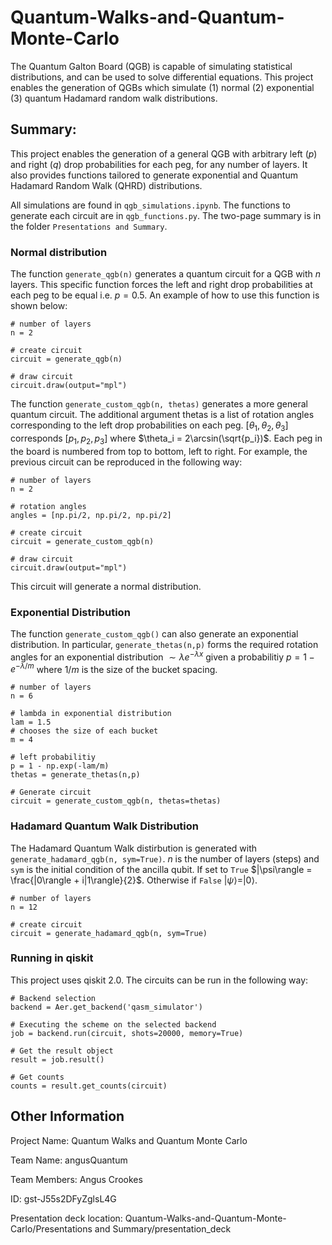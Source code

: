 # Quantum-Walks-and-Quantum-Monte-Carlo
The Quantum Galton Board (QGB) is capable of simulating statistical distributions, and can be used to solve differential equations. This project enables the generation of QGBs which simulate (1) normal (2) exponential (3) quantum Hadamard random walk distributions.


## Summary: 

This project enables the generation of a general QGB with arbitrary left ($p$) and right ($q$) drop probabilities for each peg, for any number of layers. It also provides functions tailored to generate exponential and Quantum Hadamard Random Walk (QHRD) distributions.

All simulations are found in `qgb_simulations.ipynb`. The functions to generate each circuit are in `qgb_functions.py`. The two-page summary is in the folder `Presentations and Summary`.

### Normal distribution

The function `generate_qgb(n)` generates a quantum circuit for a QGB with $n$ layers. This specific function forces the left and right drop probabilities at each peg to be equal i.e. $p=0.5$. An example of how to use this function is shown below:

```
# number of layers 
n = 2

# create circuit
circuit = generate_qgb(n)

# draw circuit
circuit.draw(output="mpl")
```

The function `generate_custom_qgb(n, thetas)` generates a more general quantum circuit. The additional argument thetas is a list of rotation angles corresponding to the left drop probabilities on each peg.
$[\theta_1, \theta_2, \theta_3]$ corresponds $[p_1,p_2,p_3]$ where $\theta_i = 2\arcsin(\sqrt{p_i})$. Each peg in the board is numbered from top to bottom, left to right. For example, the previous circuit can be reproduced in the following way:

```
# number of layers 
n = 2

# rotation angles
angles = [np.pi/2, np.pi/2, np.pi/2]

# create circuit
circuit = generate_custom_qgb(n)

# draw circuit
circuit.draw(output="mpl")
```

This circuit will generate a normal distribution.

### Exponential Distribution

The function `generate_custom_qgb()` can also generate an exponential distribution. In particular, `generate_thetas(n,p)` forms the required rotation angles for an exponential distribution $\sim \lambda e^{-\lambda x}$ given a probabilitiy $p=1-e^{-\lambda/m}$ where $1/m$ is the size of the bucket spacing. 

```
# number of layers 
n = 6

# lambda in exponential distribution
lam = 1.5
# chooses the size of each bucket
m = 4 

# left probabilitiy
p = 1 - np.exp(-lam/m)
thetas = generate_thetas(n,p)

# Generate circuit
circuit = generate_custom_qgb(n, thetas=thetas)
```

### Hadamard Quantum Walk Distribution 

The Hadamard Quantum Walk distirbution is generated with `generate_hadamard_qgb(n, sym=True)`. $n$ is the number of layers (steps) and `sym` is the initial condition of the ancilla qubit. If set to `True` $|\psi\rangle = \frac{|0\rangle + i|1\rangle}{2}$. Otherwise if `False` $|\psi\rangle = |0\rangle$.

```
# number of layers 
n = 12

# create circuit
circuit = generate_hadamard_qgb(n, sym=True)
```

### Running in qiskit

This project uses qiskit 2.0. The circuits can be run in the following way: 

```
# Backend selection
backend = Aer.get_backend('qasm_simulator')

# Executing the scheme on the selected backend
job = backend.run(circuit, shots=20000, memory=True)

# Get the result object
result = job.result()

# Get counts
counts = result.get_counts(circuit)
```

## Other Information

Project Name: Quantum Walks and Quantum Monte Carlo 

Team Name: angusQuantum

Team Members: Angus Crookes

ID: gst-J55s2DFyZglsL4G

Presentation deck location: Quantum-Walks-and-Quantum-Monte-Carlo/Presentations and Summary/presentation_deck




